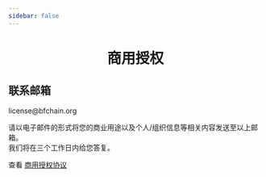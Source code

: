 ```yaml
---
sidebar: false
---
```

<style scoped>
h1{
  text-align: center;
}
</style>
<h1>商用授权</h1>

<h2>联系邮箱</h2>
<p>
license@bfchain.org
</p>
<p>请以电子邮件的形式将您的商业用途以及个人/组织信息等相关内容发送至以上邮箱。<br />
我们将在三个工作日内给您答复。</p>

<p>
查看 <a href="/commercial-license-agreement.pdf" target="_blank">商用授权协议</a>
</p>
<!-- <iframe src="" style="width:100%; height: calc(100vh - var(--header-height));"></iframe> -->
